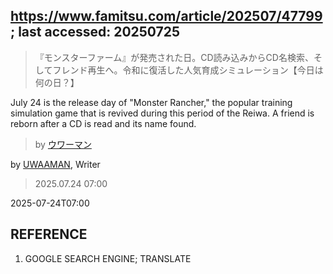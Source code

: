 ## https://www.famitsu.com/article/202507/47799; last accessed: 20250725

> 『モンスターファーム』が発売された日。CD読み込みからCD名検索、そしてフレンド再生へ。令和に復活した人気育成シミュレーション【今日は何の日？】

July 24 is the release day of "Monster Rancher," the popular training simulation game that is revived during this period of the Reiwa. A friend is reborn after a CD is read and its name found.  

> by [ウワーマン](https://www.famitsu.com/author/17/page/1)

by [UWAAMAN](https://www.famitsu.com/author/17/page/1), Writer

> 2025.07.24 07:00

2025-07-24T07:00

## REFERENCE

1) GOOGLE SEARCH ENGINE; TRANSLATE